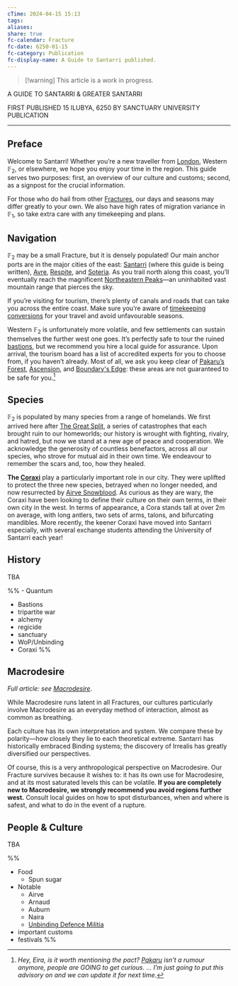 ```yaml
---
cTime: 2024-04-15 15:13
tags: 
aliases: 
share: true
fc-calendar: Fracture
fc-date: 6250-01-15
fc-category: Publication
fc-display-name: A Guide to Santarri published.
---
```

> [!warning] This article is a work in progress.

A GUIDE TO SANTARRI & GREATER SANTARRI

FIRST PUBLISHED 15 ILUBYA, 6250 BY SANCTUARY UNIVERSITY PUBLICATION

---

## Preface

Welcome to Santarri! Whether you’re a new traveller from [London](London.md), Western $\mathbb{F}_{2}$, or elsewhere, we hope you enjoy your time in the region. This guide serves two purposes: first, an overview of our culture and customs; second, as a signpost for the crucial information. 

For those who do hail from other [Fractures](Fracture.md), our days and seasons may differ greatly to your own. We also have high rates of migration variance in $\mathbb{F}_{1}$, so take extra care with any timekeeping and plans.

## Navigation

$\mathbb{F}_{2}$ may be a small Fracture, but it is densely populated! Our main anchor ports are in the major cities of the east: [Santarri](Santarri.md) (where this guide is being written), [Avre](Avre.md), [Respite](Respite.md),  and [Soteria](Soteria.md). As you trail north along this coast, you’ll eventually reach the magnificent [Northeastern Peaks](Northeastern%20Peaks.md)—an uninhabited vast mountain range that pierces the sky. 

If you’re visiting for tourism, there’s plenty of canals and roads that can take you across the entire coast. Make sure you’re aware of [timekeeping conversions](./The%20Calendar%20Year.md) for your travel and avoid unfavourable seasons.

Western $\mathbb{F}_{2}$ is unfortunately more volatile, and few settlements can sustain themselves the further west one goes. It’s perfectly safe to tour the ruined [bastions](Bastion.md), but we recommend you hire a local guide for assurance. Upon arrival, the tourism board has a list of accredited experts for you to choose from, if you haven’t already. Most of all, we ask you keep clear of [Pakaru’s Forest](Pakaru%E2%80%99s%20Forest.md), [Ascension](Ascension.md), and [Boundary's Edge](Boundary's%20Edge.md): these areas are not guaranteed to be safe for you.[^1] 

## Species

$\mathbb{F}_{2}$ is populated by many species from a range of homelands. We first arrived here after [The Great Split](The%20Great%20Split.md), a series of catastrophes that each brought ruin to our homeworlds; our history is wrought with fighting, rivalry, and hatred, but now we stand at a new age of peace and cooperation. We acknowledge the generosity of countless benefactors, across all our species, who strove for mutual aid in their own time. We endeavour to remember the scars and, too, how they healed.

**The [Coraxi](../2%20Species%20and%20Communities/2.1%20Species/Coraxi.md)** play a particularly important role in our city. They were uplifted to protect the three new species, betrayed when no longer needed, and now resurrected by [Airve Snowblood](Airve%20Snowblood.md). As curious as they are wary, the Coraxi have been looking to define their culture on their own terms, in their own city in the west. In terms of appearance, a Cora stands tall at over 2m on average, with long antlers, two sets of arms, talons, and bifurcating mandibles. More recently, the keener Coraxi have moved into Santarri especially, with several exchange students attending the University of Santarri each year!

## History

TBA

%% - Quantum
- Bastions
- tripartite war
- alchemy
- regicide
- sanctuary
- WoP/Unbinding
- Coraxi %%

## Macrodesire

*Full article: see [Macrodesire](../4%20Macrodesire/Macrodesire.md)*.

While Macrodesire runs latent in all Fractures, our cultures particularly involve Macrodesire as an everyday method of interaction, almost as common as breathing. 

Each culture has its own interpretation and system. We compare these by polarity—how closely they lie to each theoretical extreme. Santarri has historically embraced Binding systems; the discovery of Irrealis has greatly diversified our perspectives. 

Of course, this is a very anthropological perspective on Macrodesire. Our Fracture survives because it wishes to: it has its own use for Macrodesire, and at its most saturated levels this can be volatile. **If you are completely new to Macrodesire, we strongly recommend you avoid regions further west.** Consult local guides on how to spot disturbances, when and where is safest, and what to do in the event of a rupture.

## People & Culture

TBA

%% 
- Food
	- Spun sugar
- Notable
	- Airve
	- Arnaud
	- Auburn
	- Naira
	- [Unbinding Defence Militia](Unbinding%20Defence%20Militia.md)
- important customs
- festivals %%

[^1]: *Hey, Eira, is it worth mentioning the pact? [Pakaru](../3%20History%20and%20Biographies/3.2%20Notable%20People/3.2.5%20Patrons/Pakaru.md) isn’t a rumour anymore, people are GOING to get curious. … I’m just going to put this advisory on and we can update it for next time.*
